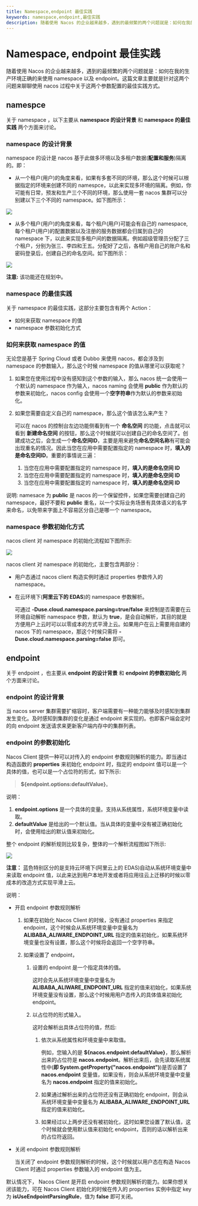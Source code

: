 ```yaml
---
title: Namespace,endpoint 最佳实践
keywords: namespace,endpoint,最佳实践
description: 随着使用 Nacos 的企业越来越多，遇到的最频繁的两个问题就是：如何在我的生产环境正确的来使用 namespace 以及 endpoint。
---
```


# Namespace, endpoint 最佳实践

随着使用 Nacos 的企业越来越多，遇到的最频繁的两个问题就是：如何在我的生产环境正确的来使用 namespace 以及 endpoint。这篇文章主要就是针对这两个问题来聊聊使用 nacos 过程中关于这两个参数配置的最佳实践方式。

## namespce

关于 namespace ，以下主要从 **namespace 的设计背景** 和 **namespace 的最佳实践** 两个方面来讨论。

### namespace 的设计背景

namespace 的设计是 nacos 基于此做多环境以及多租户数据(**配置和服务**)隔离的。即：

* 从一个租户(用户)的角度来看，如果有多套不同的环境，那么这个时候可以根据指定的环境来创建不同的 namespce，以此来实现多环境的隔离。例如，你可能有日常，预发和生产三个不同的环境，那么使用一套 nacos 集群可以分别建以下三个不同的 namespace。如下图所示：

![](http://edas.oss-cn-hangzhou.aliyuncs.com/deshao/pictures/nacos_ingle_tenant_namespace.jpg)

* 从多个租户(用户)的角度来看，每个租户(用户)可能会有自己的 namespace,每个租户(用户)的配置数据以及注册的服务数据都会归属到自己的 namespace 下，以此来实现多租户间的数据隔离。例如超级管理员分配了三个租户，分别为张三、李四和王五。分配好了之后，各租户用自己的账户名和密码登录后，创建自己的命名空间。如下图所示：

![](http://edas.oss-cn-hangzhou.aliyuncs.com/deshao/pictures/nacos_multi_tenant_namespace.jpg)

  **注意:** 该功能还在规划中。
  
### namespace 的最佳实践

关于 namespace 的最佳实践，这部分主要包含有两个 Action：

* 如何来获取 namespace 的值
* namespace 参数初始化方式

### 如何来获取 namespace 的值 

无论您是基于 Spring Cloud 或者 Dubbo 来使用 nacos，都会涉及到 namespace 的参数输入，那么这个时候 namespace 的值从哪里可以获取呢？

1. 如果您在使用过程中没有感知到这个参数的输入，那么 nacos 统一会使用一个默认的 namespace 作为输入，nacos naming 会使用 **public** 作为默认的参数来初始化，nacos config 会使用一个**空字符串**作为默认的参数来初始化。

2. 如果您需要自定义自己的 namespace，那么这个值该怎么来产生？

   可以在 nacos 的控制台左边功能侧看到有一个 **命名空间** 的功能，点击就可以看到 **新建命名空间** 的按钮，那么这个时候就可以创建自己的命名空间了。创建成功之后，会生成一个**命名空间ID**，主要是用来避免**命名空间名称**有可能会出现重名的情况。因此当您在应用中需要配置指定的 namespace 时，**填入的是命名空间ID**。重要的事情说三遍：

	1. 当您在应用中需要配置指定的 namespace 时，**填入的是命名空间 ID**
	2. 当您在应用中需要配置指定的 namespace 时，**填入的是命名空间 ID**
	3. 当您在应用中需要配置指定的 namespace 时，**填入的是命名空间 ID**


说明: namesace 为 **public** 是 nacos 的一个保留控件，如果您需要创建自己的 namespace，最好不要和 **public** 重名，以一个实际业务场景有具体语义的名字来命名，以免带来字面上不容易区分自己是哪一个 namespace。

### namespace 参数初始化方式

nacos client 对 namespace 的初始化流程如下图所示:

![](http://edas.oss-cn-hangzhou.aliyuncs.com/deshao/pictures/nacos_init_namespace_plus.jpg)

nacos client 对 namespace 的初始化，主要包含两部分：

* 用户态通过 nacos client 构造实例时通过 properties 参数传入的 namespace。

* 在云环境下(**阿里云下的 EDAS**)的 namespace 参数解析。

  可通过 **-Duse.cloud.namespace.parsing=true/false** 来控制是否需要在云环境自动解析 namespace 参数，默认为 **true**，是会自动解析，其目的就是方便用户上云时可以以零成本的方式平滑上云。如果用户在云上需要用自建的 nacos 下的 namespace，那这个时候只需将 **-Duse.cloud.namespace.parsing=false** 即可。

  
## endpoint

关于 endpoint ，也主要从 **endpoint 的设计背景** 和 **endpoint 的参数初始化** 两个方面来讨论。

### endpoint 的设计背景

当 nacos server 集群需要扩缩容时，客户端需要有一种能力能够及时感知到集群发生变化。及时感知到集群的变化是通过 endpoint 来实现的。也即客户端会定时的向 endpoint 发送请求来更新客户端内存中的集群列表。

### endpoint 的参数初始化

Nacos Client 提供一种可以对传入的 endpoint 参数规则解析的能力。即当通过构造函数的 **properties** 来初始化 endpoint 时，指定的 endpoint 值可以是一个具体的值，也可以是一个占位符的形式，如下所示: 

> **\${endpoint.options:defaultValue}**。

说明：

1. **endpoint.options** 是一个具体的变量。支持从系统属性，系统环境变量中读取。
2. **defaultValue** 是给出的一个默认值。当从具体的变量中没有被正确初始化时，会使用给出的默认值来初始化。

整个 endpoint 的解析规则比较复杂，整体的一个解析流程图如下所示:

![](http://edas.oss-cn-hangzhou.aliyuncs.com/deshao/pictures/nacos_init_endpoint.jpg)	

**注意：** 蓝色特别区分的是支持云环境下(阿里云上的 EDAS)自动从系统环境变量中来读取 endpoint 值，以此来达到用户本地开发或者将应用往云上迁移的时候以零成本的改造方式实现平滑上云。

说明：

* 开启 endpoint 参数规则解析

  1. 如果在初始化 Nacos Client 的时候，没有通过 properties 来指定 endpoint，这个时候会从系统环境变量中变量名为 **ALIBABA\_ALIWARE\_ENDPOINT\_URL** 指定的值来初始化，如果系统环境变量也没有设置，那么这个时候将会返回一个空字符串。

  2. 如果设置了 endpoint，
  
	  1. 设置的 endpoint 是一个指定具体的值。

	     这时会先从系统环境变量中变量名为 **ALIBABA\_ALIWARE\_ENDPOINT\_URL** 指定的值来初始化，如果系统环境变量没有设置，那么这个时候用用户态传入的具体值来初始化 endpoint。
	
	  2. 以占位符的形式输入。
	  
	     这时会解析出具体占位符的值，然后:
		
	 	 1. 依次从系统属性和环境变量中来取值。
	 	 
	 	 	 例如，您输入的是 **${nacos.endpoint:defaultValue}**，那么解析出来的占位符是 **nacos.endpoint**。解析出来后，会先读取系统属性中(**即 System.getProperty("nacos.endpoint")**)是否设置了 **nacos.endpoint** 变量值，如果没有，则会从系统环境变量中变量名为 **nacos.endpoint** 指定的值来初始化。
	 	 
	 	 2. 如果通过解析出来的占位符还没有正确初始化 endpoint，则会从系统环境变量中变量名为 **ALIBABA\_ALIWARE\_ENDPOINT\_URL** 指定的值来初始化。
	 	 
	 	 3. 如果经过以上两步还没有被初始化，这时如果您设置了默认值，这个时候就会使用默认值来初始化 endpoint，否则的话以解析出来的占位符返回。	
		
* 关闭 endpoint 参数规则解析

  当关闭了 endpoint 参数规则解析的时候，这个时候就以用户态在构造 Nacos Client 时通过 properties 参数输入的 endpoint 值为主。
  
默认情况下， Nacos Client 是开启 endpoint 参数规则解析的能力。如果你想关闭该能力，可在 Nacos Client 初始化的时候在传入的 properties 实例中指定 key 为 **isUseEndpointParsingRule**，值为 **false** 即可关闭。  
